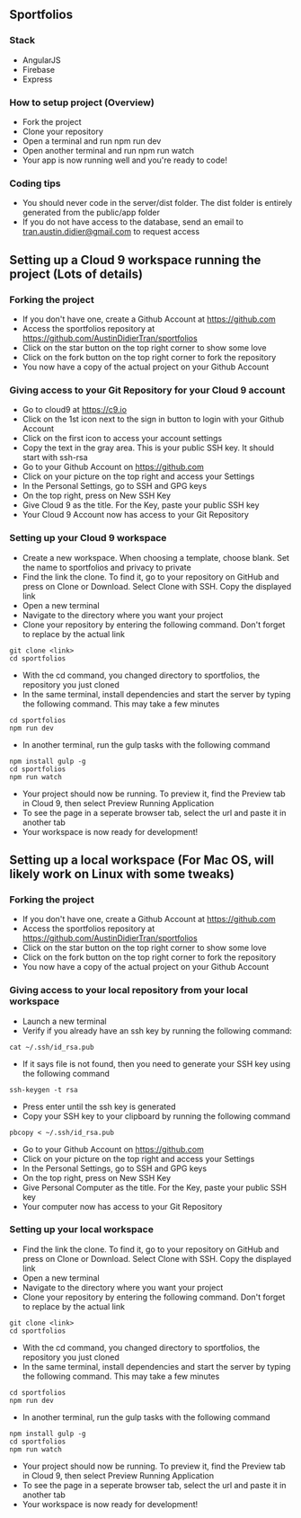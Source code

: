 ## Sportfolios

### Stack

* AngularJS
* Firebase
* Express

### How to setup project (Overview)

* Fork the project
* Clone your repository
* Open a terminal and run npm run dev
* Open another terminal and run npm run watch
* Your app is now running well and you're ready to code!

### Coding tips

* You should never code in the server/dist folder. The dist folder is entirely generated from the public/app folder
* If you do not have access to the database, send an email to tran.austin.didier@gmail.com to request access

## Setting up a Cloud 9 workspace running the project (Lots of details)

### Forking the project

* If you don't have one, create a Github Account at https://github.com
* Access the sportfolios repository at https://github.com/AustinDidierTran/sportfolios
* Click on the star button on the top right corner to show some love
* Click on the fork button on the top right corner to fork the repository
* You now have a copy of the actual project on your Github Account

### Giving access to your Git Repository for your Cloud 9 account

* Go to cloud9 at https://c9.io
* Click on the 1st icon next to the sign in button to login with your Github Account
* Click on the first icon to access your account settings
* Copy the text in the gray area. This is your public SSH key. It should start with ssh-rsa
* Go to your Github Account on https://github.com
* Click on your picture on the top right and access your Settings
* In the Personal Settings, go to SSH and GPG keys
* On the top right, press on New SSH Key
* Give Cloud 9 as the title. For the Key, paste your public SSH key
* Your Cloud 9 Account now has access to your Git Repository

### Setting up your Cloud 9 workspace

* Create a new workspace. When choosing a template, choose blank. Set the name to sportfolios and privacy to private
* Find the link the clone. To find it, go to your repository on GitHub and press on Clone or Download. Select Clone with SSH. Copy the displayed link
* Open a new terminal
* Navigate to the directory where you want your project
* Clone your repository by entering the following command. Don't forget to replace <link> by the actual link

```
git clone <link>
cd sportfolios
```

* With the cd command, you changed directory to sportfolios, the repository you just cloned
* In the same terminal, install dependencies and start the server by typing the following command. This may take a few minutes

```
cd sportfolios
npm run dev
```

* In another terminal, run the gulp tasks with the following command

```
npm install gulp -g
cd sportfolios
npm run watch
```

* Your project should now be running. To preview it, find the Preview tab in Cloud 9, then select Preview Running Application
* To see the page in a seperate browser tab, select the url and paste it in another tab
* Your workspace is now ready for development!

## Setting up a local workspace (For Mac OS, will likely work on Linux with some tweaks)

### Forking the project

* If you don't have one, create a Github Account at https://github.com
* Access the sportfolios repository at https://github.com/AustinDidierTran/sportfolios
* Click on the star button on the top right corner to show some love
* Click on the fork button on the top right corner to fork the repository
* You now have a copy of the actual project on your Github Account

### Giving access to your local repository from your local workspace

* Launch a new terminal
* Verify if you already have an ssh key by running the following command:

```
cat ~/.ssh/id_rsa.pub
```

* If it says file is not found, then you need to generate your SSH key using the following command

```
ssh-keygen -t rsa
```

* Press enter until the ssh key is generated
* Copy your SSH key to your clipboard by running the following command

```
pbcopy < ~/.ssh/id_rsa.pub
```

* Go to your Github Account on https://github.com
* Click on your picture on the top right and access your Settings
* In the Personal Settings, go to SSH and GPG keys
* On the top right, press on New SSH Key
* Give Personal Computer as the title. For the Key, paste your public SSH key
* Your computer now has access to your Git Repository

### Setting up your local workspace

* Find the link the clone. To find it, go to your repository on GitHub and press on Clone or Download. Select Clone with SSH. Copy the displayed link
* Open a new terminal
* Navigate to the directory where you want your project
* Clone your repository by entering the following command. Don't forget to replace <link> by the actual link

```
git clone <link>
cd sportfolios
```

* With the cd command, you changed directory to sportfolios, the repository you just cloned
* In the same terminal, install dependencies and start the server by typing the following command. This may take a few minutes

```
cd sportfolios
npm run dev
```

* In another terminal, run the gulp tasks with the following command

```
npm install gulp -g
cd sportfolios
npm run watch
```

* Your project should now be running. To preview it, find the Preview tab in Cloud 9, then select Preview Running Application
* To see the page in a seperate browser tab, select the url and paste it in another tab
* Your workspace is now ready for development!
